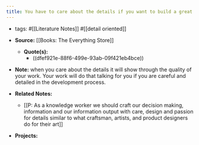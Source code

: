 ```yaml
---
title: You have to care about the details if you want to build a great solution
---
```


- tags: #[[Literature Notes]] #[[detail oriented]]

- **Source:** [[Books: The Everything Store]]
	 - **Quote(s):**
		 - ((dfef921e-88f6-499e-93ab-09f421eb4bce))

- **Note:** when you care about the details it will show through the quality of your work. Your work will do that talking for you if you are careful and detailed in the development process.

- **Related Notes:**
	 - [[P: As a knowledge worker we should craft our decision making, information and our information output with care, design and passion for details similar to what craftsman, artists, and product designers do for their art]]

- **Projects:**
